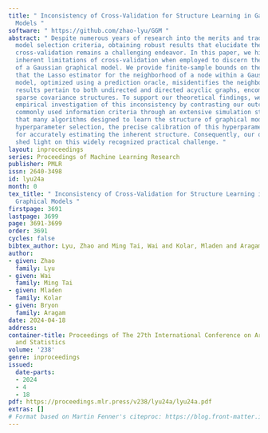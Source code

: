 ```yaml
---
title: " Inconsistency of Cross-Validation for Structure Learning in Gaussian Graphical
  Models "
software: " https://github.com/zhao-lyu/GGM "
abstract: " Despite numerous years of research into the merits and trade-offs of various
  model selection criteria, obtaining robust results that elucidate the behavior of
  cross-validation remains a challenging endeavor. In this paper, we highlight the
  inherent limitations of cross-validation when employed to discern the structure
  of a Gaussian graphical model. We provide finite-sample bounds on the probability
  that the Lasso estimator for the neighborhood of a node within a Gaussian graphical
  model, optimized using a prediction oracle, misidentifies the neighborhood. Our
  results pertain to both undirected and directed acyclic graphs, encompassing general,
  sparse covariance structures. To support our theoretical findings, we conduct an
  empirical investigation of this inconsistency by contrasting our outcomes with other
  commonly used information criteria through an extensive simulation study. Given
  that many algorithms designed to learn the structure of graphical models require
  hyperparameter selection, the precise calibration of this hyperparameter is paramount
  for accurately estimating the inherent structure. Consequently, our observations
  shed light on this widely recognized practical challenge. "
layout: inproceedings
series: Proceedings of Machine Learning Research
publisher: PMLR
issn: 2640-3498
id: lyu24a
month: 0
tex_title: " Inconsistency of Cross-Validation for Structure Learning in {G}aussian
  Graphical Models "
firstpage: 3691
lastpage: 3699
page: 3691-3699
order: 3691
cycles: false
bibtex_author: Lyu, Zhao and Ming Tai, Wai and Kolar, Mladen and Aragam, Bryon
author:
- given: Zhao
  family: Lyu
- given: Wai
  family: Ming Tai
- given: Mladen
  family: Kolar
- given: Bryon
  family: Aragam
date: 2024-04-18
address:
container-title: Proceedings of The 27th International Conference on Artificial Intelligence
  and Statistics
volume: '238'
genre: inproceedings
issued:
  date-parts:
  - 2024
  - 4
  - 18
pdf: https://proceedings.mlr.press/v238/lyu24a/lyu24a.pdf
extras: []
# Format based on Martin Fenner's citeproc: https://blog.front-matter.io/posts/citeproc-yaml-for-bibliographies/
---
```

